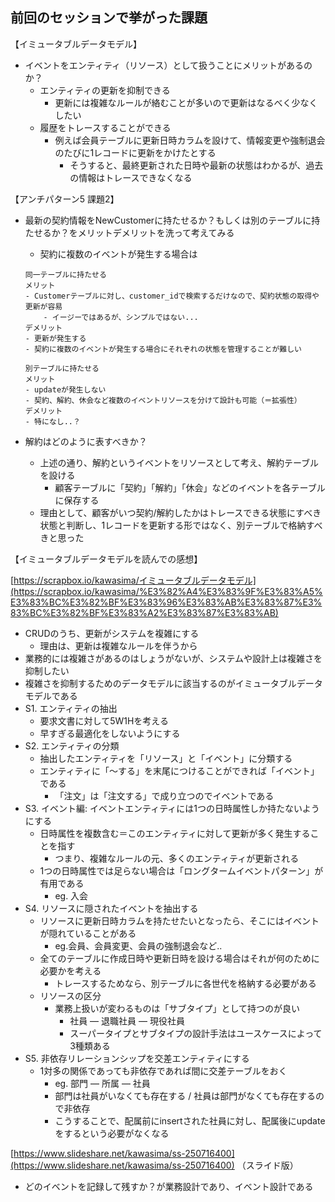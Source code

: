 ## 前回のセッションで挙がった課題

【イミュータブルデータモデル】

- イベントをエンティティ（リソース）として扱うことにメリットがあるのか？
    - エンティティの更新を抑制できる
        - 更新には複雑なルールが絡むことが多いので更新はなるべく少なくしたい
    - 履歴をトレースすることができる
        - 例えば会員テーブルに更新日時カラムを設けて、情報変更や強制退会のたびに1レコードに更新をかけたとする
            - そうすると、最終更新された日時や最新の状態はわかるが、過去の情報はトレースできなくなる

【アンチパターン5 課題2】

- 最新の契約情報をNewCustomerに持たせるか？もしくは別のテーブルに持たせるか？をメリットデメリットを洗って考えてみる
    - 契約に複数のイベントが発生する場合は
    
    ```
    同一テーブルに持たせる
    メリット
    - Customerテーブルに対し、customer_idで検索するだけなので、契約状態の取得や更新が容易
    	- イージーではあるが、シンプルではない...
    デメリット
    - 更新が発生する
    - 契約に複数のイベントが発生する場合にそれぞれの状態を管理することが難しい
    
    別テーブルに持たせる
    メリット
    - updateが発生しない
    - 契約、解約、休会など複数のイベントリソースを分けて設計も可能（＝拡張性）
    デメリット
    - 特になし..？
    ```
    
- 解約はどのように表すべきか？
    - 上述の通り、解約というイベントをリソースとして考え、解約テーブルを設ける
        - 顧客テーブルに「契約」「解約」「休会」などのイベントを各テーブルに保存する
    - 理由として、顧客がいつ契約/解約したかはトレースできる状態にすべき状態と判断し、1レコードを更新する形ではなく、別テーブルで格納すべきと思った

【イミュータブルデータモデルを読んでの感想】

[https://scrapbox.io/kawasima/イミュータブルデータモデル](https://scrapbox.io/kawasima/%E3%82%A4%E3%83%9F%E3%83%A5%E3%83%BC%E3%82%BF%E3%83%96%E3%83%AB%E3%83%87%E3%83%BC%E3%82%BF%E3%83%A2%E3%83%87%E3%83%AB)

- CRUDのうち、更新がシステムを複雑にする
    - 理由は、更新は複雑なルールを伴うから
- 業務的には複雑さがあるのはしょうがないが、システムや設計上は複雑さを抑制したい
- 複雑さを抑制するためのデータモデルに該当するのがイミュータブルデータモデルである
- S1. エンティティの抽出
    - 要求文書に対して5W1Hを考える
    - 早すぎる最適化をしないようにする
- S2. エンティティの分類
    - 抽出したエンティティを「リソース」と「イベント」に分類する
    - エンティティに「〜する」を末尾につけることができれば「イベント」である
        - 「注文」は「注文する」で成り立つのでイベントである
- S3. イベント編: イベントエンティティには1つの日時属性しか持たないようにする
    - 日時属性を複数含む＝このエンティティに対して更新が多く発生することを指す
        - つまり、複雑なルールの元、多くのエンティティが更新される
    - 1つの日時属性では足らない場合は「ロングタームイベントパターン」が有用である
        - eg. 入会
- S4. リソースに隠されたイベントを抽出する
    - リソースに更新日時カラムを持たせたいとなったら、そこにはイベントが隠れていることがある
        - eg.会員、会員変更、会員の強制退会など..
    - 全てのテーブルに作成日時や更新日時を設ける場合はそれが何のために必要かを考える
        - トレースするためなら、別テーブルに各世代を格納する必要がある
    - リソースの区分
        - 業務上扱いが変わるものは「サブタイプ」として持つのが良い
            - 社員 — 退職社員 — 現役社員
            - スーパータイプとサブタイプの設計手法はユースケースによって3種類ある
- S5. 非依存リレーションシップを交差エンティティにする
    - 1対多の関係であっても非依存であれば間に交差テーブルをおく
        - eg. 部門 — 所属 — 社員
        - 部門は社員がいなくても存在する / 社員は部門がなくても存在するので非依存
        - こうすることで、配属前にinsertされた社員に対し、配属後にupdateをするという必要がなくなる

[https://www.slideshare.net/kawasima/ss-250716400](https://www.slideshare.net/kawasima/ss-250716400) （スライド版）

- どのイベントを記録して残すか？が業務設計であり、イベント設計である